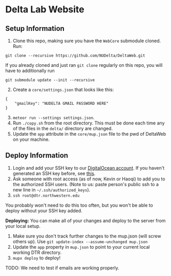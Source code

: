# Delta Lab Website

## Setup Information

1. Clone this repo, making sure you have the `WebCore` submodule cloned. Run:

```
git clone --recursive https://github.com/NUDelta/DeltaWeb.git
```

If you already cloned and just ran `git clone` regularly on this repo, you will have to additionally run

```
git submodule update --init --recursive
```

2. Create a `core/settings.json` that looks like this:

```
{
    "gmailKey": "NUDELTA GMAIL PASSWORD HERE"
}
```

3. `meteor run --settings settings.json`.
4. Run `./copy.sh` from the root directory. This must be done each time any of the files in the `delta/` directory are changed.
5. Update the `app` attribute in the `core/mup.json` file to the pwd of DeltaWeb on your machine.

## Deploy Information

1. Login and add your SSH key to our [DigitalOcean account](https://cloud.digitalocean.com/settings/security). If you haven't generated an SSH key before, see [this](https://www.digitalocean.com/community/tutorials/how-to-set-up-ssh-keys--2).
2. Ask someone with root access (as of now, Kevin or Haoqi) to add you to the authorized SSH users. (Note to us: paste person's public ssh to a new line in `~/.ssh/authorized_keys`).
3. `ssh root@dtr.northwestern.edu`

You probably won't need to do this too often, but you won't be able to deploy without your SSH key added.

**Deploying:** You can make all of your changes and deploy to the server from your local setup.

1. Make sure you don't track further changes to the mup.json (will screw others up). Use `git update-index --assume-unchanged mup.json`
2. Update the `app` property in `mup.json` to point to your current local working DTR directory.
3. `mupx deploy` to deploy!

TODO: We need to test if emails are working properly.
